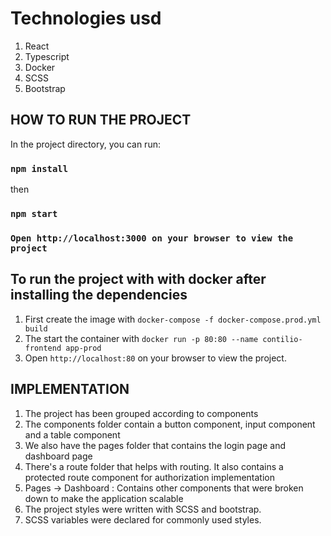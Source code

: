 # Technologies usd
1. React
2. Typescript
3. Docker
4. SCSS
5. Bootstrap
## HOW TO RUN THE PROJECT

In the project directory, you can run:
### `npm install`
then

### `npm start`

### `Open http://localhost:3000 on your browser to view the project`


## To run the project with with docker after installing the dependencies
1. First create the image with `docker-compose -f docker-compose.prod.yml build`
2. The start the container with `docker run -p 80:80 --name contilio-frontend app-prod`
3. Open `http://localhost:80` on your browser to view the project.


## IMPLEMENTATION
1. The project has been grouped according to components
2. The components folder contain a button component, input component and a table component
3. We also have the pages folder that contains the login page and dashboard page
4. There's a route folder that helps with routing. It also contains a protected route component for authorization implementation
5. Pages -> Dashboard : Contains other components that were broken down to make the application scalable
6. The project styles were written with SCSS and bootstrap.
7. SCSS variables were declared for commonly used styles.
